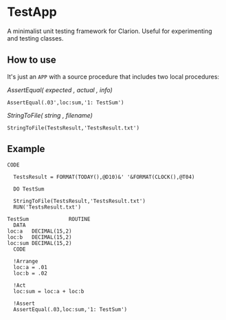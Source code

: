 # TestApp
A minimalist unit testing framework for Clarion. Useful for experimenting and testing classes.

## How to use
It's just an `APP` with a source procedure that includes two local procedures:

*AssertEqual( expected , actual , info)*

    AssertEqual(.03',loc:sum,'1: TestSum')  

*StringToFile( string , filename)*

    StringToFile(TestsResult,'TestsResult.txt')  
    
## Example

    CODE
    
      TestsResult = FORMAT(TODAY(),@D10)&' '&FORMAT(CLOCK(),@T04)
    
      DO TestSum
    
      StringToFile(TestsResult,'TestsResult.txt')
      RUN('TestsResult.txt')
       
    TestSum             ROUTINE
      DATA
    loc:a   DECIMAL(15,2)
    loc:b   DECIMAL(15,2)
    loc:sum DECIMAL(15,2)
      CODE  
    
      !Arrange
      loc:a = .01
      loc:b = .02
    
      !Act
      loc:sum = loc:a + loc:b
    
      !Assert
      AssertEqual(.03,loc:sum,'1: TestSum')  
